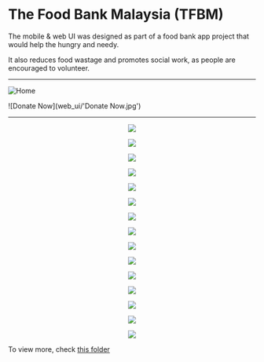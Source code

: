 # The Food Bank Malaysia (TFBM)

The mobile & web UI was designed as part of a food bank app project that would help the hungry and needy.

It also reduces food wastage and promotes social work, as people are encouraged to volunteer.

-----------------------------------------------------------------------------------------------

![Home](web_ui/Home-Web.jpg)

![Donate Now](web_ui/'Donate Now.jpg')

-----------------------------------------------------------------------------------------------

<p align="center">
  <img src="mobile_ui/1.jpg"/>
</p>

<p align="center">
  <img src="mobile_ui/2.jpg"/>
</p>

<p align="center">
  <img src="mobile_ui/3.jpg"/>
</p>

<p align="center">
  <img src="mobile_ui/4.jpg"/>
</p>

<p align="center">
  <img src="mobile_ui/5.jpg"/>
</p>

<p align="center">
  <img src="mobile_ui/6.jpg"/>
</p>

<p align="center">
  <img src="mobile_ui/7.jpg"/>
</p>

<p align="center">
  <img src="mobile_ui/8.jpg"/>
</p>

<p align="center">
  <img src="mobile_ui/8.jpg"/>
</p>

<p align="center">
  <img src="mobile_ui/9.jpg"/>
</p>

<p align="center">
  <img src="mobile_ui/10.jpg"/>
</p>

<p align="center">
  <img src="mobile_ui/9.jpg"/>
</p>

<p align="center">
  <img src="mobile_ui/11.jpg"/>
</p>

<p align="center">
  <img src="mobile_ui/12.jpg"/>
</p>

<p align="center">
  <img src="mobile_ui/13.jpg"/>
</p>

To view more, check [this folder](/web_ui)





